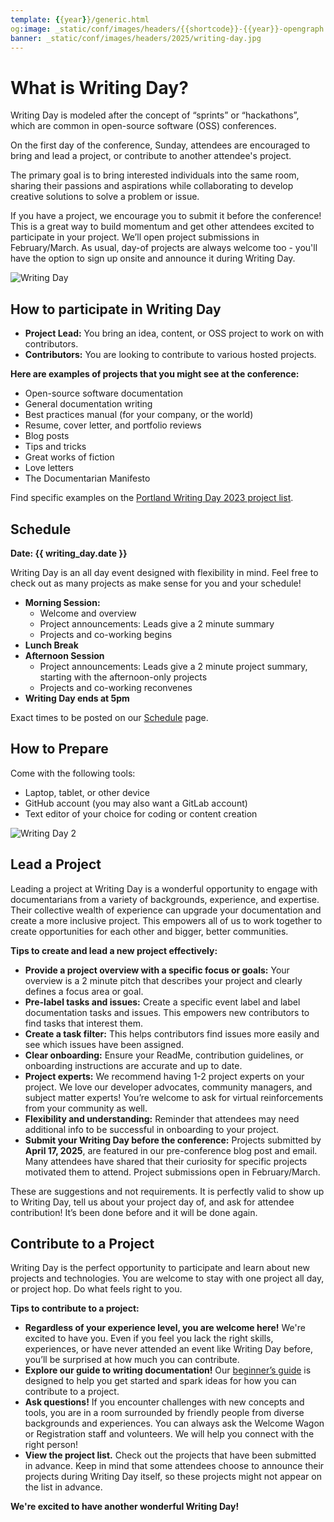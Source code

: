 ```yaml
---
template: {{year}}/generic.html
og:image: _static/conf/images/headers/{{shortcode}}-{{year}}-opengraph.jpg
banner: _static/conf/images/headers/2025/writing-day.jpg
---
```


# What is Writing Day?

Writing Day is modeled after the concept of “sprints” or “hackathons”, which are common in open-source software (OSS) conferences.

On the first day of the conference, Sunday, attendees are encouraged to bring and lead a project, or contribute to another attendee's project.

The primary goal is to bring interested individuals into the same room, sharing their passions and aspirations while collaborating to develop creative solutions to solve a problem or issue.

If you have a project, we encourage you to submit it before the conference! This is a great way to build momentum and get other attendees excited to participate in your project. We’ll open project submissions in February/March. As usual, day-of projects are always welcome too - you'll have the option to sign up onsite and announce it during Writing Day.

![Writing Day](/_static/conf/images/pics/2025/writing-day.jpg)

## How to participate in Writing Day

- **Project Lead:** You bring an idea, content, or OSS project to work on with contributors.
- **Contributors:** You are looking to contribute to various hosted projects.

**Here are examples of projects that you might see at the conference:**

- Open-source software documentation
- General documentation writing
- Best practices manual (for your company, or the world)
- Resume, cover letter, and portfolio reviews
- Blog posts
- Tips and tricks
- Great works of fiction
- Love letters
- The Documentarian Manifesto

Find specific examples on the [Portland Writing Day 2023 project list](https://www.writethedocs.org/conf/portland/2023/writing-day/#project-listing).

## Schedule

**Date: {{ writing_day.date }}**

Writing Day is an all day event designed with flexibility in mind. Feel free to check out as many projects as make sense for you and your schedule!

- **Morning Session:** 
    - Welcome and overview
    - Project announcements: Leads give a 2 minute summary
    - Projects and co-working begins
- **Lunch Break**
- **Afternoon Session**
    - Project announcements: Leads give a 2 minute project summary, starting with the afternoon-only projects
    - Projects and co-working reconvenes
- **Writing Day ends at 5pm**

Exact times to be posted on our [Schedule](/conf/{{shortcode}}/{{year}}/schedule) page.

## How to Prepare

Come with the following tools:

- Laptop, tablet, or other device
- GitHub account (you may also want a GitLab account)
- Text editor of your choice for coding or content creation

![Writing Day 2](/_static/conf/images/pics/2025/writing-day-2.jpg)

## Lead a Project

Leading a project at Writing Day is a wonderful opportunity to engage with documentarians from a variety of backgrounds, experience, and expertise. Their collective wealth of experience can upgrade your documentation and create a more inclusive project. This empowers all of us to work together to create opportunities for each other and bigger, better communities.

**Tips to create and lead a new project effectively:**

- **Provide a project overview with a specific focus or goals:** Your overview is a 2 minute pitch that describes your project and clearly defines a focus area or goal.
- **Pre-label tasks and issues:** Create a specific event label and label documentation tasks and issues. This empowers new contributors to find tasks that interest them.
- **Create a task filter:** This helps contributors find issues more easily and see which issues have been assigned.
- **Clear onboarding:** Ensure your ReadMe, contribution guidelines, or onboarding instructions are accurate and up to date.
- **Project experts:** We recommend having 1-2 project experts on your project. We love our developer advocates, community managers, and subject matter experts! You’re welcome to ask for virtual reinforcements from your community as well.
- **Flexibility and understanding:** Reminder that attendees may need additional info to be successful in onboarding to your project.
- **Submit your Writing Day before the conference:** Projects submitted by **April 17, 2025**, are featured in our pre-conference blog post and email. Many attendees have shared that their curiosity for specific projects motivated them to attend. Project submissions open in February/March.

These are suggestions and not requirements. It is perfectly valid to show up to Writing Day, tell us about your project day of, and ask for attendee contribution! It’s been done before and it will be done again.

## Contribute to a Project


Writing Day is the perfect opportunity to participate and learn about new projects and technologies. You are welcome to stay with one project all day, or project hop. Do what feels right to you.

**Tips to contribute to a project:**

- **Regardless of your experience level, you are welcome here!** We're excited to have you. Even if you feel you lack the right skills, experiences, or have never attended an event like Writing Day before, you’ll be surprised at how much you can contribute.
- **Explore our guide to writing documentation!** Our [beginner’s guide](https://www.writethedocs.org/guide/writing/beginners-guide-to-docs/) is designed to help you get started and spark ideas for how you can contribute to a project.
- **Ask questions!** If you encounter challenges with new concepts and tools, you are in a room surrounded by friendly people from diverse backgrounds and experiences. You can always ask the Welcome Wagon or Registration staff and volunteers. We will help you connect with the right person!
- **View the project list.** Check out the projects that have been submitted in advance. Keep in mind that some attendees choose to announce their projects during Writing Day itself, so these projects might not appear on the list in advance.

**We're excited to have another wonderful Writing Day!**
